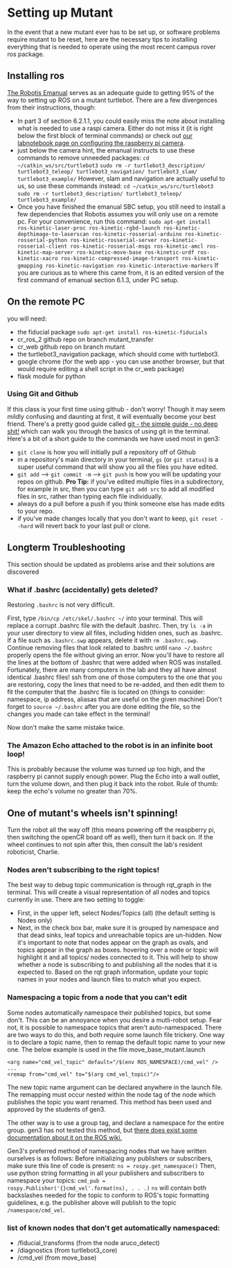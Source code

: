 # Setting up Mutant
In the event that a new mutant ever has to be set up, or software problems require mutant to be reset, here are the necessary tips to installing everything that is needed to operate using the most recent campus rover ros package.

## Installing ros
[The Robotis Emanual](http://emanual.robotis.com/docs/en/platform/turtlebot3/raspberry_pi_3_setup/#install-linux-ubuntu-mate) serves as an adequate guide to getting 95% of the way to setting up ROS on a mutant turtlebot. There are a few divergences from their instructions, though:
* In part 3 of section 6.2.1.1, you could easily miss the note about installing what is needed to use a raspi camera. Either do not miss it (it is right below the first block of terminal commands) or check out [our labnotebook page on configuring the raspberry pi camera](RaspiCam.md).
* just below the camera hint, the emanual instructs to use these commands to remove unneeded packages:
`cd ~/catkin_ws/src/turtlebot3`
`sudo rm -r turtlebot3_description/ turtlebot3_teleop/ turtlebot3_navigation/ turtlebot3_slam/ turtlebot3_example/`
However, slam and navigation are actually useful to us, so use these commands instead:
`cd ~/catkin_ws/src/turtlebot3`
`sudo rm -r turtlebot3_description/ turtlebot3_teleop/ turtlebot3_example/`
* Once you have finished the emanual SBC setup, you still need to install a few dependencies that Robotis assumes you will only use on a remote pc. For your convenience, run this command:
`sudo apt-get install ros-kinetic-laser-proc ros-kinetic-rgbd-launch ros-kinetic-depthimage-to-laserscan ros-kinetic-rosserial-arduino ros-kinetic-rosserial-python ros-kinetic-rosserial-server ros-kinetic-rosserial-client ros-kinetic-rosserial-msgs ros-kinetic-amcl ros-kinetic-map-server ros-kinetic-move-base ros-kinetic-urdf ros-kinetic-xacro ros-kinetic-compressed-image-transport ros-kinetic-gmapping ros-kinetic-navigation ros-kinetic-interactive-markers`
If you are curious as to where this came from, it is an edited version of the first command of emanual section 6.1.3, under PC setup.


## On the remote PC
you will need:
* the fiducial package `sudo apt-get install ros-kinetic-fiducials`
* cr_ros_2 github repo on branch mutant_transfer
* cr_web github repo on branch mutant
* the turtlebot3_navigation package, which should come with turtlebot3.
* google chrome (for the web app - you can use another browser, but that would require editing a shell script in the cr_web package)
* flask module for python

### Using Git and Github
If this class is your first time using github - don't worry! Though it may seem mildly confusing and daunting at first, it will eventually become your best friend. There's a pretty good guide called [git - the simple guide - no deep shit!](http://rogerdudler.github.io/git-guide/) which can walk you through the basics of using git in the terminal. Here's a bit of a short guide to the commands we have used most in gen3:
* `git clone` is how you will initially pull a repository off of Github
* in a repository's main directory in your terminal, `gs` (or `git status`) is a super useful command that will show you all the files you have edited.
* `git add` --> `git commit -m` --> `git push` is how you will be updating your repos on github. **Pro Tip:** if you've edited multiple files in a subdirectory, for example in src, then you can type `git add src` to add all modified files in src, rather than typing each file individually.
* always do a pull before a push if you think someone else has made edits to your repo.
* if you've made changes locally that you don't want to keep, `git reset --hard` will revert back to your last pull or clone.  

## Longterm Troubleshooting
This section should be updated as problems arise and their solutions are discovered

### What if .bashrc (accidentally) gets deleted?
Restoring `.bashrc` is not very difficult.

First, type `/bin/cp /etc/skel/.bashrc ~/` into your terminal. This will replace a corrupt .bashrc file with the default .bashrc.
Then, try `ls -a` in your user directory to view all files, including hidden ones, such as .bashrc. If a file such as `.bashrc.swp` appears, delete it with `rm .bashrc.swp`. Continue removing files that look related to .bashrc until `nano ~/.bashrc` properly opens the file without giving an error.
Now you'll have to restore all the lines at the bottom of .bashrc that were added when ROS was installed. Fortunately, there are many computers in the lab and they all have almost identical .bashrc files! ssh from one of those computers to the one that you are restoring, copy the lines that need to be re-added, and then edit them to fit the computer that the .bashrc file is located on (things to consider: namespace, ip address, aliasas that are useful on the given machine)
Don't forget to `source ~/.bashrc` after you are done editing the file, so the changes you made can take effect in the terminal!

Now don't make the same mistake twice.

### The Amazon Echo attached to the robot is in an infinite boot loop!
This is probably because the volume was turned up too high, and the raspberry pi cannot supply enough power. Plug the Echo into a wall outlet, turn the volume down, and then plug it back into the robot. Rule of thumb: keep the echo's volume no greater than 70%.

## One of mutant's wheels isn't spinning!
Turn the robot all the way off (this means powering off the reaspberry pi, then switching the openCR board off as well), then turn it back on. If the wheel continues to not spin after this, then consult the lab's resident roboticist, Charlie.

### Nodes aren't subscribing to the right topics!
The best way to debug topic communication is through rqt_graph in the terminal. This will create a visual representation of all nodes and topics currently in use. There are two setting to toggle:
- First, in the upper left, select Nodes/Topics (all) (the default setting is Nodes only)
- Next, in the check box bar, make sure it is grouped by namespace and that dead sinks, leaf topics and unreachable topics are un-hidden.
Now it's important to note that nodes appear on the graph as ovals, and topics appear in the graph as boxes. hovering over a node or topic will highlight it and all topics/ nodes connected to it. This will help to show whether a node is subscribing to and publishing all the nodes that it is expected to.
Based on the rqt graph information, update your topic names in your nodes and launch files to match what you expect.

### Namespacing a topic from a node that you can't edit
Some nodes automatically namespace their published topics, but some don't. This can be an annoyance when you desire a mutli-robot setup. Fear not, it is possible to namespace topics that aren't auto-namespaced. There are two ways to do this, and both require some launch file trickery.
One way is to declare a topic name, then to remap the default topic name to your new one. The below example is used in the file move_base_mutant.launch
```
<arg name="cmd_vel_topic" default="/$(env ROS_NAMESPACE)/cmd_vel" />
...
<remap from="cmd_vel" to="$(arg cmd_vel_topic)"/>

```
The new topic name argument can be declared anywhere in the launch file. The remapping must occur nested within the node tag of the node which publishes the topic you want renamed. This method has been used and approved by the students of gen3.

The other way is to use a group tag, and declare a namespace for the entire group. gen3 has not tested this method, but [there does exist some documentation about it on the ROS wiki.](http://wiki.ros.org/roslaunch/XML/group)

Gen3's preferred method of namespacing nodes that we have written ourselves is as follows:
Before initializing any publishers or subscribers, make sure this line of code is present:
`ns = rospy.get_namespace()`
Then, use python string formatting in all your publishers and subscribers to namespace your topics:
`cmd_pub = rospy.Publisher('{}cmd_vel'.format(ns), . . .)`
`ns` will contain both backslashes needed for the topic to conform to ROS's topic formatting guidelines, e.g. the publisher above will publish to the topic `/namespace/cmd_vel`.

### list of known nodes that don't get automatically namespaced:
* /fiducial_transforms (from the node aruco_detect)
* /diagnostics (from turtlebot3_core)
* /cmd_vel (from move_base)
